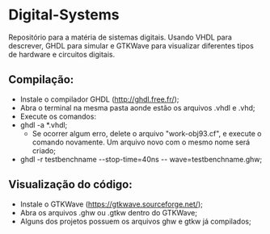 # Digital-Systems
Repositório para a matéria de sistemas digitais. Usando VHDL para descrever, GHDL para simular e GTKWave para visualizar diferentes tipos de hardware e circuitos digitais.

## Compilação:
* Instale o compilador GHDL (http://ghdl.free.fr/);
* Abra o terminal na mesma pasta aonde estão os arquivos .vhdl e .vhd;
* Execute os comandos:
* ghdl -a *.vhdl;
  * Se ocorrer algum erro, delete o arquivo "work-obj93.cf", e execute o comando novamente. Um arquivo novo com o mesmo nome será criado;
* ghdl -r testbenchname --stop-time=40ns -- wave=testbenchname.ghw;

## Visualização do código:
* Instale o GTKWave (https://gtkwave.sourceforge.net/);
* Abra os arquivos .ghw ou .gtkw dentro do GTKWave;
* Alguns dos projetos possuem os arquivos ghw e gtkw já compilados;
